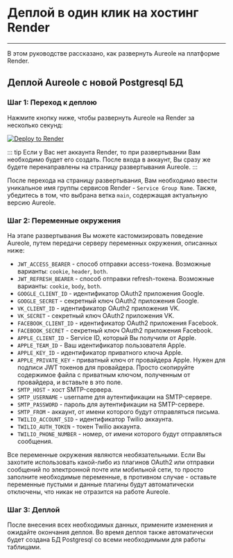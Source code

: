 # Деплой в один клик на хостинг Render
***

В этом руководстве рассказано, как развернуть Aureole на платформе Render.

## Деплой Aureole с новой Postgresql БД

### Шаг 1: Переход к деплою
Нажмите кнопку ниже, чтобы развернуть Aureole на Render за несколько секунд:

[![Deploy to Render](https://render.com/images/deploy-to-render-button.svg)](https://render.com/deploy?repo=https://github.com/Art9Studio/Aureole)

::: tip
Если у Вас нет аккаунта Render, то при развертывании Вам необходимо будет его создать.
После входа в аккаунт, Вы сразу же будете перенаправлены на страницу развертывания Aureole.
:::

После перехода на страницу развертывания, Вам необходимо ввести уникальное имя группы сервисов Render - `Service Group Name`.
Также, убедитесь в том, что выбрана ветка `main`, содержащая актуальную версию Aureole.

### Шаг 2: Переменные окружения
На этапе развертывания Вы можете кастомизировать поведение Aureole, путем передачи серверу переменных
окружения, описанных ниже:
- `JWT_ACCESS_BEARER` - способ отправки access-токена. Возможные варианты: `cookie`, `header`, `both`.
- `JWT_REFRESH_BEARER` - способ отправки refresh-токена. Возможные варианты: `cookie`, `body`, `both`.
- `GOOGLE_CLIENT_ID` - идентификатор OAuth2 приложения Google.
- `GOOGLE_SECRET` - секретный ключ OAuth2 приложения Google.
- `VK_CLIENT_ID` - идентификатор OAuth2 приложения VK.
- `VK_SECRET` - секретный ключ OAuth2 приложения VK.
- `FACEBOOK_CLIENT_ID` - идентификатор OAuth2 приложения Facebook.
- `FACEBOOK_SECRET` - секретный ключ OAuth2 приложения Facebook.
- `APPLE_CLIENT_ID` - Service ID, который Вы получили от Apple.
- `APPLE_TEAM_ID` - Ваш идентификатор пользователя Apple.
- `APPLE_KEY_ID` - идентификатор приватного ключа Apple.
- `APPLE_PRIVATE_KEY` - приватный ключ от провайдера Apple. Нужен для подписи JWT токенов для провайдера. 
Просто скопируйте содержимое файла с приватным ключом, полученным от провайдера, и вставьте в это поле. 
- `SMTP_HOST` - хост SMTP-сервера.
- `SMTP_USERNAME` - username для аутентификации на SMTP-сервере.
- `SMTP_PASSWORD` - пароль для аутентификации на SMTP-сервере.
- `SMTP_FROM` - аккаунт, от имени которого будут отправляться письма.
- `TWILIO_ACCOUNT_SID` - идентификатор Twilio аккаунта.
- `TWILIO_AUTH_TOKEN` - токен Twilio аккаунта.
- `TWILIO_PHONE_NUMBER` - номер, от имени которого будут отправляться сообщения.

Все переменные окружения являются необязательными. Если Вы захотите использовать какой-либо из плагинов
OAuth2 или отправки сообщений по электронной почте или мобильной сети, то просто заполните необходимые
переменные, в противном случае - оставьте переменные пустыми и данные плагины будут автоматически отключены, что
никак не отразится на работе Aureole.

### Шаг 3: Деплой
После внесения всех необходимых данных, примените изменения и ожидайте окончания деплоя.
Во время деплоя также автоматически будет создана БД Postgresql со всеми необходимыми для работы таблицами.